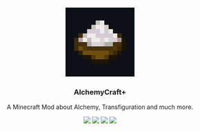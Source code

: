 <p align="center"><img src="https://raw.githubusercontent.com/ITDarkUFO/AlchemyCraft/1.18.1/source/logo.png" width=160 height=160/></p>
<h3 align="center">AlchemyCraft+</h3>
<p align="center">A Minecraft Mod about Alchemy, Transfiguration and much more.</p>
<p align="center">
  <a href="https://github.com/ITDarkUFO/AlchemyCraft/tree/1.19.1"><img src="https://img.shields.io/badge/Avaliable%20for-1.19-red"/></a>
  <a href="https://github.com/ITDarkUFO/AlchemyCraft/actions"><img src="https://img.shields.io/github/workflow/status/ITDarkUFO/AlchemyCraft/build?label=Last%20build"/></a>
  <a href="https://www.curseforge.com/minecraft/mc-mods/fabric-api"><img src="https://img.shields.io/badge/Requires-Fabric%20API-orange"/></a>
  <a href="https://opensource.org/licenses/gpl-3.0.html"><img src="https://img.shields.io/github/license/ITDarkUFO/AlchemyCraft"/></a>
</p>

